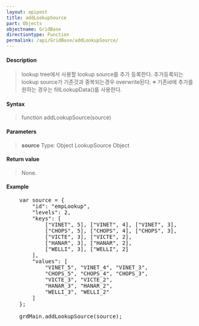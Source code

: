 ```yaml
---
layout: apipost
title: addLookupSource
part: Objects
objectname: GridBase
directiontype: Function
permalink: /api/GridBase/addLookupSource/
---
```



#### Description

> lookup tree에서 사용할 lookup source를 추가 등록한다.
> 추가등록되는 lookup source가 기존것과 중복되는경우 overwrite된다.
> ※ 기존id에 추가를 원하는 경우는 fillLookupData()를 사용한다.

#### Syntax

> function addLookupSource(source)

#### Parameters

> **source**
> Type: Object
> LookupSource Object



#### Return value

> None.

#### Example

<pre class="prettyprint">
	var source = {
        "id": "empLookup",
        "levels": 2,
        "keys": [
            ["VINET", 5], ["VINET", 4], ["VINET", 3],
            ["CHOPS", 5], ["CHOPS", 4], ["CHOPS", 3],
            ["VICTE", 3], ["VICTE", 2],
            ["HANAR", 3], ["HANAR", 2],
            ["WELLI", 3], ["WELLI", 2]
        ],
        "values": [
            "VINET_5", "VINET_4", "VINET_3",
            "CHOPS_5", "CHOPS_4", "CHOPS_3",
            "VICTE_3", "VICTE_2",
            "HANAR_3", "HANAR_2",
            "WELLI_3", "WELLI_2"
        ]
	};
	
	grdMain.addLookupSource(source);
</pre>


